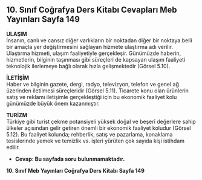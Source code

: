 ## 10. Sınıf Coğrafya Ders Kitabı Cevapları Meb Yayınları Sayfa 149

**ULAŞIM**  
 İnsanın, canlı ve cansız diğer varlıkların bir noktadan diğer bir noktaya belli bir amaçla yer değiştirmesini sağlayan hizmete ulaştırma adı verilir. Ulaştırma hizmeti, ulaşım faaliyetiyle gerçekleşir. Günümüzde haberin, hizmetlerin, bilginin taşınması gibi süreçleri de kapsayan ulaşım faaliyeti teknolojik ilerlemeye bağlı olarak hızla gelişmektedir (Görsel 5.10).

**İLETİŞİM**  
 Haber ve bilginin gazete, dergi, radyo, televizyon, telefon ve genel ağ üzerinden iletilmesi süreçleridir (Görsel 5.11). Ticarete konu olan ürünlerin satış ve reklamı iletişimle gerçekleştiği için bu ekonomik faaliyet kolu günümüzde büyük önem kazanmıştır.

**TURİZM**  
 Türkiye gibi turist çekme potansiyeli yüksek doğal ve beşerî değerlere sahip ülkeler açısından gelir getiren önemli bir ekonomik faaliyet koludur (Görsel 5.12). Bu faaliyet kolunda; rehberlik, satış ve pazarlama, konaklama tesislerinde yemek ve temizlik vs. işleri yürüten çok sayıda kişi istihdam edilir.

* **Cevap**: **Bu sayfada soru bulunmamaktadır.**

**10. Sınıf Meb Yayınları Coğrafya Ders Kitabı Sayfa 149**
